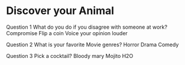 # Discover your Animal

Question 1
What do you do if you disagree with someone at work?
Compromise
Flip a coin
Voice your opinion louder

Question 2
What is your favorite Movie genres?
Horror
Drama
Comedy

Question 3
Pick a cocktail?
Bloody mary
Mojito
H2O
